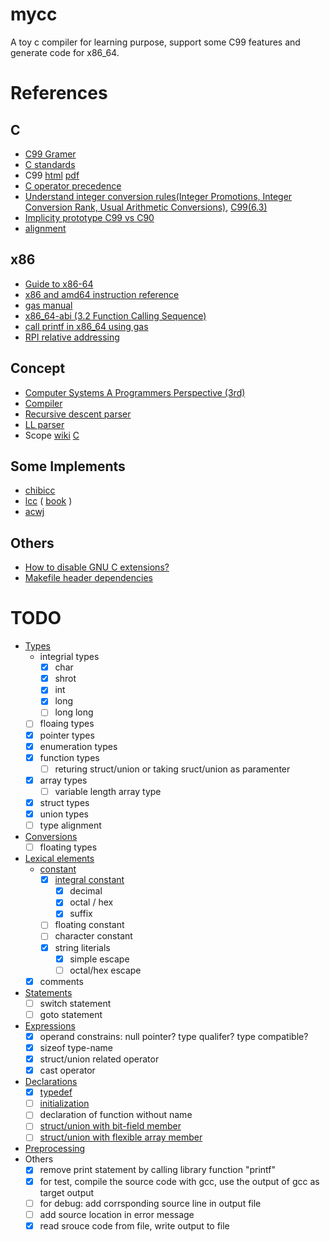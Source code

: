 # mycc

A toy c compiler for learning purpose, support some C99 features and generate code for x86_64.

# References

## C

* [C99 Gramer](https://slebok.github.io/zoo/c/c99/iso-9899-tc3/extracted/index.html#struct-declaration)
* [C standards](https://stackoverflow.com/a/83763)
* C99 [html](http://port70.net/%7Ensz/c/c99/n1256.html) [pdf](https://www.open-std.org/jtc1/sc22/wg14/www/docs/n1256.pdf)
* [C operator precedence](https://en.wikipedia.org/wiki/Operators_in_C_and_C%2B%2B#Operator_precedence)
* [Understand integer conversion rules(Integer Promotions, Integer Conversion Rank, Usual Arithmetic Conversions)](https://wiki.sei.cmu.edu/confluence/display/c/INT02-C.+Understand+integer+conversion+rules), [C99(6.3)](http://port70.net/~nsz/c/c99/n1256.html#6.3)
* [Implicity prototype C99 vs C90](https://stackoverflow.com/a/437763)
* [alignment](http://www.catb.org/esr/structure-packing/#_alignment_requirements)

## x86

* [Guide to x86-64](https://web.stanford.edu/class/archive/cs/cs107/cs107.1222/guide/x86-64.html)
* [x86 and amd64 instruction reference](https://www.felixcloutier.com/x86/index.html)
* [gas manual](https://sourceware.org/binutils/docs-2.38/as.html)
* [x86_64-abi (3.2 Function Calling Sequence)](https://refspecs.linuxbase.org/elf/x86_64-abi-0.21.pdf)
* [call printf in x86_64 using gas](https://stackoverflow.com/questions/38335212/calling-printf-in-x86-64-using-gnu-assembler#answer-38335743)
* [RPI relative addressing](https://stackoverflow.com/questions/44967075/why-does-this-movss-instruction-use-rip-relative-addressing)

## Concept

* [Computer Systems A Programmers Perspective (3rd)](https://github.com/Sorosliu1029/CSAPP-Labs/blob/master/Computer%20Systems%20A%20Programmers%20Perspective%20(3rd).pdf)
* [Compiler](https://en.wikipedia.org/wiki/Compiler)
* [Recursive descent parser](https://en.wikipedia.org/wiki/Recursive_descent_parser)
* [LL parser](https://en.wikipedia.org/wiki/LL_parser)
* Scope [wiki](https://en.wikipedia.org/wiki/Scope_(computer_science)) [C](http://port70.net/~nsz/c/c99/n1256.html#6.2.1)


## Some Implements
* [chibicc](https://github.com/rui314/chibicc)
* [lcc](https://github.com/drh/lcc) ( [book](https://cpentalk.com/drive/index.php?download=true&p=Compiler+Design+Books%2FBooks%28+CPENTalk.com+%29&dl=A+Retargetable+C+Compiler+Design+and+Implementation+%28+CPENTalk.com+%29.pdf) )
* [acwj](https://github.com/DoctorWkt/acwj)

## Others

* [How to disable GNU C extensions?](https://stackoverflow.com/a/38940030)
* [Makefile header dependencies](https://stackoverflow.com/a/30142139)


# TODO

- [Types](http://port70.net/~nsz/c/c99/n1256.html#6.2.5)
    - integrial types
        - [x] char
        - [x] shrot
        - [x] int
        - [x] long
        - [ ] long long
    - [ ] floaing types
    - [x] pointer types
    - [x] enumeration types
    - [x] function types
        - [ ] returing struct/union or taking sruct/union as paramenter
    - [x] array types
        - [ ] variable length array type
    - [x] struct types
    - [x] union types
    - [ ] type alignment
- [Conversions](http://port70.net/~nsz/c/c99/n1256.html#6.3)
    - [ ] floating types
- [Lexical elements](http://port70.net/~nsz/c/c99/n1256.html#6.4)
    - [constant](http://port70.net/~nsz/c/c99/n1256.html#6.4.4)
        - [x] [integral constant](http://port70.net/~nsz/c/c99/n1256.html#6.4.4)
            - [x] decimal
            - [x] octal / hex
            - [x] suffix
        - [ ] floating constant
        - [ ] character constant
        - [x] string literials
            - [x] simple escape
            - [ ] octal/hex escape
    - [x] comments
- [Statements](http://port70.net/~nsz/c/c99/n1256.html#6.8)
    - [ ] switch statement
    - [ ] goto statement
- [Expressions](http://port70.net/~nsz/c/c99/n1256.html#6.5)
    - [x] operand constrains: null pointer? type qualifer? type compatible?
    - [x] sizeof type-name
    - [x] struct/union related operator
    - [x] cast operator
- [Declarations](http://port70.net/~nsz/c/c99/n1256.html#6.7)
    - [x] [typedef](http://port70.net/~nsz/c/c99/n1256.html#6.7.7)
    - [ ] [initialization](http://port70.net/~nsz/c/c99/n1256.html#6.7.8)
    - [ ] declaration of function without name
    - [ ] [struct/union with bit-field member](http://port70.net/~nsz/c/c99/n1256.html#6.7.2.1p9)
    - [ ] [struct/union with flexible array member](http://port70.net/~nsz/c/c99/n1256.html#6.7.2.1p16)
- [Preprocessing](http://port70.net/~nsz/c/c99/n1256.html#6.10)
- Others
    - [x] remove print statement by calling library function "printf"
    - [x] for test, compile the source code with gcc, use the output of gcc as target output
    - [ ] for debug: add corrsponding source line in output file 
    - [ ] add source location in error message
    - [x] read srouce code from file, write output to file